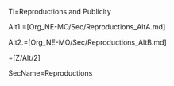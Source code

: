 Ti=Reproductions and Publicity

Alt1.=[Org_NE-MO/Sec/Reproductions_AltA.md]

Alt2.=[Org_NE-MO/Sec/Reproductions_AltB.md]

=[Z/Alt/2]

SecName=Reproductions

